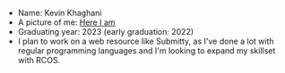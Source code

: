 * Name: Kevin Khaghani
* A picture of me:
[Here I am](img/kkhag_small.png)
* Graduating year: 2023 (early graduation: 2022)
* I plan to work on a web resource like Submitty, as I've done a lot with regular programming languages and I'm looking to expand my skillset with RCOS.
